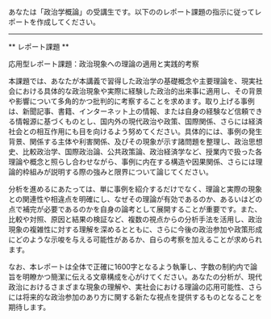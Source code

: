 あなたは「政治学概論」の受講生です。以下ののレポート課題の指示に従ってレポートを作成してください。

---------------------------------------
** レポート課題 **

応用型レポート課題：政治現象への理論の適用と実践的考察

本課題では、あなたが本講義で習得した政治学の基礎概念や主要理論を、現実社会における具体的な政治現象や実際に経験した政治的出来事に適用し、その背景や影響について多角的かつ批判的に考察することを求めます。取り上げる事例は、新聞記事、書籍、インターネット上の情報、または自身の経験など信頼できる情報源に基づくものとし、国内外の現代政治や政策、国際関係、さらには経済社会との相互作用にも目を向けるよう努めてください。具体的には、事例の発生背景、関係する主体や利害関係、及びその現象が示す諸問題を整理し、政治思想史、比較政治学、国際政治論、公共政策論、政治経済学など、授業内で扱った各理論や概念と照らし合わせながら、事例に内在する構造や因果関係、さらには理論的枠組みが説明する際の強みと限界について論じてください。

分析を進めるにあたっては、単に事例を紹介するだけでなく、理論と実際の現象との関連性や相違点を明確にし、なぜその理論が有効であるのか、あるいはどの点で補完が必要であるのかを自身の論考として展開することが重要です。また、比較や対照、原因と結果の検証など、複数の視点からの分析手法を活用し、政治現象の複雑性に対する理解を深めるとともに、さらに今後の政治参加や政策形成にどのような示唆を与える可能性があるか、自らの考察を加えることが求められます。

なお、本レポートは全体で正確に1600字となるよう執筆し、字数の制約内で論旨を明瞭かつ簡潔に伝える文章構成を心がけてください。あなたの分析が、現代政治におけるさまざまな現象の理解や、実社会における理論の応用可能性、さらには将来的な政治参加のあり方に関する新たな視点を提供するものとなることを期待します。